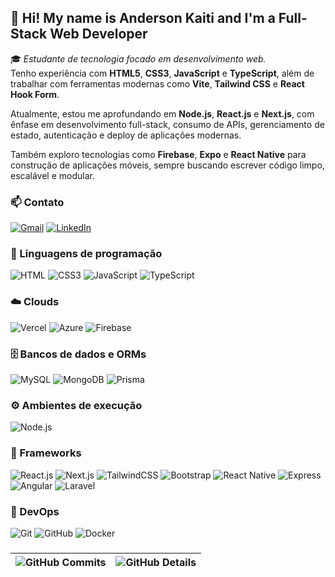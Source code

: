 ## 👋 Hi! My name is Anderson Kaiti and I'm a Full-Stack Web Developer

🎓 _Estudante de tecnologia focado em desenvolvimento web._  
Tenho experiência com **HTML5**, **CSS3**, **JavaScript** e **TypeScript**, além de trabalhar com ferramentas modernas como **Vite**, **Tailwind CSS** e **React Hook Form**.

Atualmente, estou me aprofundando em **Node.js**, **React.js** e **Next.js**, com ênfase em desenvolvimento full-stack, consumo de APIs, gerenciamento de estado, autenticação e deploy de aplicações modernas.

Também exploro tecnologias como **Firebase**, **Expo** e **React Native** para construção de aplicações móveis, sempre buscando escrever código limpo, escalável e modular.

### 📫 Contato

[![Gmail](https://img.shields.io/badge/Gmail-333333?style=flat&logo=gmail)](mailto:anderkaiti@gmail.com)
[![LinkedIn](https://img.shields.io/badge/LinkedIn-333333?style=flat&logo=linkedin)](https://www.linkedin.com/in/anderson-kaiti-67906126a/)

### 🧠 Linguagens de programação

![HTML](https://img.shields.io/badge/HTML-333333?style=flat&logo=html5)
![CSS3](https://img.shields.io/badge/CSS3-333333?style=flat&logo=css&logoColor=1572B6)
![JavaScript](https://img.shields.io/badge/JavaScript-333333?style=flat&logo=javascript)
![TypeScript](https://img.shields.io/badge/TypeScript-333333?style=flat&logo=typescript)

### ☁️ Clouds

![Vercel](https://img.shields.io/badge/Vercel-333333?style=flat&logo=vercel)
![Azure](https://img.shields.io/badge/Azure-333333?style=flat&logo=azure)
![Firebase](https://img.shields.io/badge/Firebase-333333?style=flat&logo=firebase&logoColor=DD2C00)

### 🗄️ Bancos de dados e ORMs

![MySQL](https://img.shields.io/badge/MySQL-333333?style=flat&logo=mysql)
![MongoDB](https://img.shields.io/badge/MongoDB-333333?style=flat&logo=mongodb)
![Prisma](https://img.shields.io/badge/Prisma-333333?style=flat&logo=prisma)

### ⚙️ Ambientes de execução

![Node.js](https://img.shields.io/badge/Node.js-333333?style=flat&logo=node.js)

### 🧩 Frameworks

![React.js](https://img.shields.io/badge/React.js-333333?style=flat&logo=react)
![Next.js](https://img.shields.io/badge/Next.js-333333?style=flat&logo=next.js)
![TailwindCSS](https://img.shields.io/badge/TailwindCSS-333333?style=flat&logo=tailwindcss)
![Bootstrap](https://img.shields.io/badge/Bootstrap-333333?style=flat&logo=bootstrap)
![React Native](https://img.shields.io/badge/React%20Native-333333?style=flat&logo=react)
![Express](https://img.shields.io/badge/Express-333333?style=flat&logo=express)
![Angular](https://img.shields.io/badge/Angular-333333?style=flat&logo=angular)
![Laravel](https://img.shields.io/badge/Laravel-333333?style=flat&logo=laravel)

### 🚀 DevOps

![Git](https://img.shields.io/badge/Git-333333?style=flat&logo=git)
![GitHub](https://img.shields.io/badge/GitHub-333333?style=flat&logo=github)
![Docker](https://img.shields.io/badge/Docker-333333?style=flat&logo=docker)

###

| ![GitHub Commits](https://github-readme-stats.vercel.app/api/top-langs/?username=andersonkaiti&layout=compact&langs_count=7&theme=dark) | ![GitHub Details](https://github-readme-stats.vercel.app/api?username=andersonkaiti&show_icons=true&theme=dark) |
| --------------------------------------------------------------------------------------------------------------------------------------- | --------------------------------------------------------------------------------------------------------------- |
